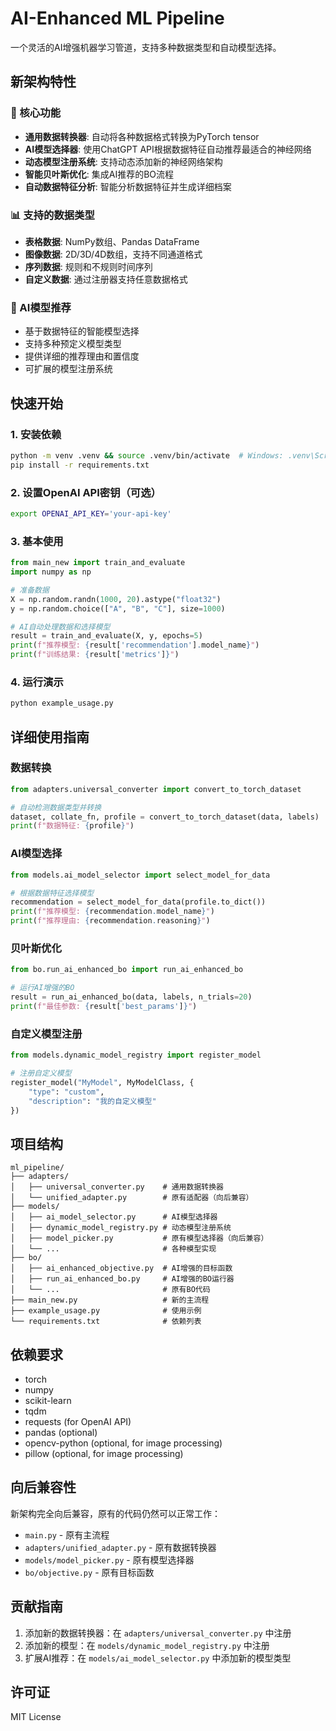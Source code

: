 # AI-Enhanced ML Pipeline

一个灵活的AI增强机器学习管道，支持多种数据类型和自动模型选择。

## 新架构特性

### 🚀 核心功能
- **通用数据转换器**: 自动将各种数据格式转换为PyTorch tensor
- **AI模型选择器**: 使用ChatGPT API根据数据特征自动推荐最适合的神经网络
- **动态模型注册系统**: 支持动态添加新的神经网络架构
- **智能贝叶斯优化**: 集成AI推荐的BO流程
- **自动数据特征分析**: 智能分析数据特征并生成详细档案

### 📊 支持的数据类型
- **表格数据**: NumPy数组、Pandas DataFrame
- **图像数据**: 2D/3D/4D数组，支持不同通道格式
- **序列数据**: 规则和不规则时间序列
- **自定义数据**: 通过注册器支持任意数据格式

### 🤖 AI模型推荐
- 基于数据特征的智能模型选择
- 支持多种预定义模型类型
- 提供详细的推荐理由和置信度
- 可扩展的模型注册系统

## 快速开始

### 1. 安装依赖
```bash
python -m venv .venv && source .venv/bin/activate  # Windows: .venv\Scripts\activate
pip install -r requirements.txt
```

### 2. 设置OpenAI API密钥（可选）
```bash
export OPENAI_API_KEY='your-api-key'
```

### 3. 基本使用
```python
from main_new import train_and_evaluate
import numpy as np

# 准备数据
X = np.random.randn(1000, 20).astype("float32")
y = np.random.choice(["A", "B", "C"], size=1000)

# AI自动处理数据和选择模型
result = train_and_evaluate(X, y, epochs=5)
print(f"推荐模型: {result['recommendation'].model_name}")
print(f"训练结果: {result['metrics']}")
```

### 4. 运行演示
```python
python example_usage.py
```

## 详细使用指南

### 数据转换
```python
from adapters.universal_converter import convert_to_torch_dataset

# 自动检测数据类型并转换
dataset, collate_fn, profile = convert_to_torch_dataset(data, labels)
print(f"数据特征: {profile}")
```

### AI模型选择
```python
from models.ai_model_selector import select_model_for_data

# 根据数据特征选择模型
recommendation = select_model_for_data(profile.to_dict())
print(f"推荐模型: {recommendation.model_name}")
print(f"推荐理由: {recommendation.reasoning}")
```

### 贝叶斯优化
```python
from bo.run_ai_enhanced_bo import run_ai_enhanced_bo

# 运行AI增强的BO
result = run_ai_enhanced_bo(data, labels, n_trials=20)
print(f"最佳参数: {result['best_params']}")
```

### 自定义模型注册
```python
from models.dynamic_model_registry import register_model

# 注册自定义模型
register_model("MyModel", MyModelClass, {
    "type": "custom",
    "description": "我的自定义模型"
})
```

## 项目结构

```
ml_pipeline/
├── adapters/
│   ├── universal_converter.py    # 通用数据转换器
│   └── unified_adapter.py        # 原有适配器（向后兼容）
├── models/
│   ├── ai_model_selector.py      # AI模型选择器
│   ├── dynamic_model_registry.py # 动态模型注册系统
│   ├── model_picker.py           # 原有模型选择器（向后兼容）
│   └── ...                       # 各种模型实现
├── bo/
│   ├── ai_enhanced_objective.py  # AI增强的目标函数
│   ├── run_ai_enhanced_bo.py     # AI增强的BO运行器
│   └── ...                       # 原有BO代码
├── main_new.py                   # 新的主流程
├── example_usage.py              # 使用示例
└── requirements.txt              # 依赖列表
```

## 依赖要求

- torch
- numpy
- scikit-learn
- tqdm
- requests (for OpenAI API)
- pandas (optional)
- opencv-python (optional, for image processing)
- pillow (optional, for image processing)

## 向后兼容性

新架构完全向后兼容，原有的代码仍然可以正常工作：
- `main.py` - 原有主流程
- `adapters/unified_adapter.py` - 原有数据转换器
- `models/model_picker.py` - 原有模型选择器
- `bo/objective.py` - 原有目标函数

## 贡献指南

1. 添加新的数据转换器：在 `adapters/universal_converter.py` 中注册
2. 添加新的模型：在 `models/dynamic_model_registry.py` 中注册
3. 扩展AI推荐：在 `models/ai_model_selector.py` 中添加新的模型类型

## 许可证

MIT License

